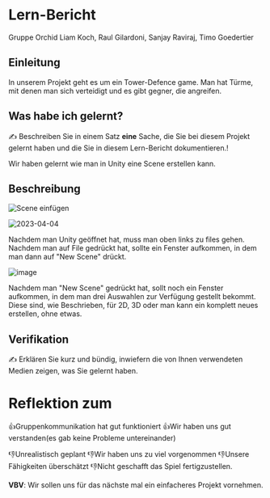 # Lern-Bericht
Gruppe Orchid
Liam Koch, Raul Gilardoni, Sanjay Raviraj, Timo Goedertier

## Einleitung

In unserem Projekt geht es um ein Tower-Defence game. Man hat Türme, mit denen man sich verteidigt und es gibt gegner, die angreifen.

## Was habe ich gelernt?

✍️ Beschreiben Sie in einem Satz **eine** Sache, die Sie bei diesem Projekt gelernt haben und die Sie in diesem Lern-Bericht dokumentieren.!

Wir haben gelernt wie man in Unity eine Scene erstellen kann.


## Beschreibung
![Scene einfügen](https://user-images.githubusercontent.com/110893121/229715848-190236bd-d95e-4ef5-91bc-0e8b22606116.gif)

![2023-04-04](https://user-images.githubusercontent.com/110893121/229716205-ea75df62-c58c-429c-8678-077317786ec9.png)

Nachdem man Unity geöffnet hat, muss man oben links zu files gehen. Nachdem man auf File gedrückt hat, sollte ein Fenster aufkommen, in dem man dann auf "New Scene" drückt.


![image](https://user-images.githubusercontent.com/110893121/229716149-dbff3cc2-0760-45ef-8aa7-e5c86453d52b.png)

Nachdem man "New Scene" gedrückt hat, sollt noch ein Fenster aufkommen, in dem man drei Auswahlen zur Verfügung gestellt bekommt.
Diese sind, wie Beschrieben, für 2D, 3D oder man kann ein komplett neues erstellen, ohne etwas.


## Verifikation

✍️ Erklären Sie kurz und bündig, inwiefern die von Ihnen verwendeten Medien zeigen, was Sie gelernt haben.

# Reflektion zum 

👍Gruppenkommunikation hat gut funktioniert 
👍Wir haben uns gut verstanden(es gab keine Probleme untereinander)


👎Unrealistisch geplant
👎Wir haben uns zu viel vorgenommen 
👎Unsere Fähigkeiten überschätzt
👎Nicht geschafft das Spiel fertigzustellen.

**VBV**: Wir sollen uns für das nächste mal ein einfacheres Projekt vornehmen.
